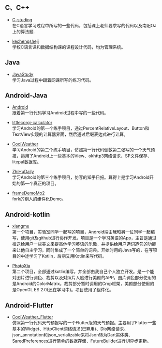 ## C、C++
- [C-studing](https://github.com/a1203991686/C-studing)   
在C语言学习过程中所写的一些代码，包括课上老师要求写的代码以及南阳OJ上的算法题.
  
- [kechengsheji](https://github.com/a1203991686/kechengsheji)   
学校C语言课和数据结构课的课程设计代码，均为管理系统。
  
## Java
- [JavaStudy](https://github.com/a1203991686/JavaStudy)   
学习Java过程中跟着网课所写的练习代码。

## Android-Java
- [Android](https://github.com/a1203991686/Android)   
跟着第一行代码学习Android过程中写的一些代码。

- [littlecorgi-calculator](https://github.com/a1203991686/littlecorgi-calculator)   
学习Android的第一个练手项目，通过PercentRelativeLayout、Button和TextView实现的计算器界面，然后通过后缀表达式进行计算。

- [CoolWeather](https://github.com/a1203991686/CoolWeather)   
学习Android的第二个练手项目，仿照第一行代码倒数第二张写的一个天气预报，运用了Android上一些基本的View、okhttp3网络请求、SP文件保存、litepal数据库。

- [ZhiHuDaily](https://github.com/a1203991686/ZhiHuDaily)   
学习Android的第三个练手项目，仿写的知乎日报。算得上是学习Android开始的第一个真正的项目。

- [frameDemoMo2](https://github.com/a1203991686/frameDemoMo2)    
fork的别人的组件化Demo。

## Android-kotlin
- [xiangmu](https://github.com/a1203991686/xiangmu)   
第一个项目，实验室同学一起写的项目，Android端由我和另一位同学一起编写，使用git及github进行协作开发。项目是一个学习英语的App，主旨是通过推送给用户一些美文来提高他学习英语的乐趣，并提供给用户选词造句的功能来让他自主学习，同时集成了一个简单的词典。开始时用的Java写的，在写项目的中途学习了Kotlin，后期又用Kotlin来写代码。

- [PhotoXiu](https://github.com/a1203991686/PhotoXiu)   
第二个项目，全部通过kotlin编写，并全部由我自己个人独立开发。是一个能对图片进行调色、裁剪以及对照片人脸进行美颜的APP。图片调色部分使用的是Android的ColorMatrix，裁剪部分暂时调用的Crop框架，美颜部分使用的是OpenGL ES 2.0(还在学习中)。项目使用了组件化。

## Android-Flutter
- [CoolWeather_Flutter](https://github.com/a1203991686/CoolWeather_Flutter)   
仿照第一行代码天气预报写的一个Flutter版的天气预报。主要用了Flutter一些基本的Widget、HttpClient网络请求(已弃用)、Dio网络请求、json_annotation和json_serializable来将Json转为Dart实体类、SaredPreferences进行简单的数据存储、FutureBuilder进行UI异步更新。
